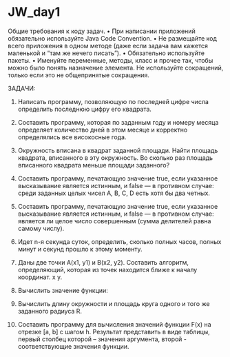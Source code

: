 # JW_day1

Общие требования к коду задач.
•	При написании приложений обязательно используйте Java Code Convention.
•	Не размещайте код всего приложения в одном методе (даже если задача вам кажется маленькой и “там же нечего писать”).
•	Обязательно используйте пакеты.
•	Именуйте переменные, методы, класс и прочее так, чтобы можно было понять назначение элемента. Не используйте сокращений, только если это не общепринятые сокращения.

ЗАДАЧИ:
1.	Написать программу, позволяющую по последней цифре числа определить последнюю цифру его квадрата.
2.	Составить программу, которая по заданным году и номеру месяца определяет количество дней в этом месяце и корректно определялись все високосные года.
3.	Окружность вписана в квадрат заданной площади. Найти площадь квадрата, вписанного в эту окружность. Во сколько раз площадь вписанного квадрата меньше площади заданного?
4.	Составить программу, печатающую значение true, если указанное высказывание является истинным, и false — в противном случае: среди заданных целых чисел А, В, С, D есть хотя бы два четных.
5.	Составить программу, печатающую значение true, если указанное высказывание является истинным, и false — в противном случае: является ли целое число совершенным (сумма делителей равна самому числу).
6.	Идет n-я секунда суток, определить, сколько полных часов, полных минут и секунд прошло к этому моменту.
7.	Даны две точки А(х1, у1) и В(х2, у2). Составить алгоритм, определяющий, которая из точек находится ближе к началу координат. x y.
8.	Вычислить значение функции:
 
9.	Вычислить длину окружности и площадь круга одного и того же заданного радиуса R.
10.	Составить программу для вычисления значений функции F(x) на отрезке [а, b] с шагом h. Результат представить в виде таблицы, первый столбец которой – значения аргумента, второй - соответствующие значения функции.
 

